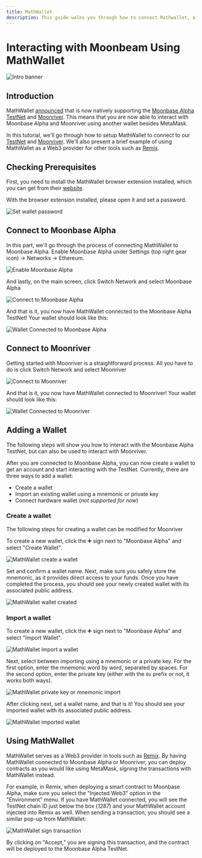 ```yaml
---
title: MathWallet
description: This guide walks you through how to connect Mathwallet, a browser-based wallet that works with Ethereum, to Moonbeam.
---
```


# Interacting with Moonbeam Using MathWallet
 
![Intro banner](/images/mathwallet/mathwallet-banner.png)

## Introduction

MathWallet [announced](https://mathwallet.org/moonbeam-wallet/en/) that is now natively supporting the [Moonbase Alpha TestNet](/networks/moonbase/) and [Moonriver](/networks/moonriver/). This means that you are now able to interact with Moonbase Alpha and Moonriver using another wallet besides MetaMask.

In this tutorial, we'll go through how to setup MathWallet to connect to our [TestNet](#connect-to-moonbase-alpha) and [Moonriver](#connect-to-moonriver). We'll also present a brief example of using MathWallet as a Web3 provider for other tools such as [Remix](/integrations/remix/).

## Checking Prerequisites

First, you need to install the MathWallet browser extension installed, which you can get from their [website](https://mathwallet.org/en-us/).

With the browser extension installed, please open it and set a password.

![Set wallet password](/images/mathwallet/mathwallet-images-1.png)

## Connect to Moonbase Alpha

In this part, we'll go through the process of connecting MathWallet to Moonbase Alpha. Enable Moonbase Alpha under Settings (top right gear icon) -> Networks -> Ethereum.

![Enable Moonbase Alpha](/images/mathwallet/mathwallet-images-2.png)

And lastly, on the main screen, click Switch Network and select Moonbase Alpha

![Connect to Moonbase Alpha](/images/mathwallet/mathwallet-images-3.png)

And that is it, you now have MathWallet connected to the Moonbase Alpha TestNet! Your wallet should look like this:

![Wallet Connected to Moonbase Alpha](/images/mathwallet/mathwallet-images-4.png)

## Connect to Moonriver

Getting started with Moonriver is a straightforward process. All you have to do is click Switch Network and select Moonriver

![Connect to Moonriver](/images/mathwallet/mathwallet-images-5.png)

And that is it, you now have MathWallet connected to Moonriver! Your wallet should look like this:

![Wallet Connected to Moonriver](/images/mathwallet/mathwallet-images-6.png)

## Adding a Wallet

The following steps will show you how to interact with the Moonbase Alpha TestNet, but can also be used to interact with Moonriver.

After you are connected to Moonbase Alpha, you can now create a wallet to get an account and start interacting with the TestNet. Currently, there are three ways to add a wallet:

 - Create a wallet
 - Import an existing wallet using a mnemonic or private key
- Connect hardware wallet (_not supported for now_)

### Create a wallet

The following steps for creating a wallet can be modified for Moonriver

To create a new wallet, click the :heavy_plus_sign: sign next to "Moonbase Alpha" and select "Create Wallet".

![MathWallet create a wallet](/images/mathwallet/mathwallet-images-7.png)

Set and confirm a wallet name. Next, make sure you safely store the mnemonic, as it provides direct access to your funds. Once you have completed the process, you should see your newly created wallet with its associated public address.

![MathWallet wallet created](/images/mathwallet/mathwallet-images-8.png)

### Import a wallet

To create a new wallet, click the :heavy_plus_sign: sign next to "Moonbase Alpha" and select "Import Wallet".

![MathWallet import a wallet](/images/mathwallet/mathwallet-images-9.png)

Next, select between importing using a mnemonic or a private key. For the first option, enter the mnemonic word by word, separated by spaces. For the second option, enter the private key (either with the `0x` prefix or not, it works both ways).

![MathWallet private key or mnemonic import](/images/mathwallet/mathwallet-images-10.png)

After clicking next, set a wallet name, and that is it! You should see your imported wallet with its associated public address.

![MathWallet imported wallet](/images/mathwallet/mathwallet-images-11.png)

## Using MathWallet

MathWallet serves as a Web3 provider in tools such as [Remix](/integrations/remix/). By having MathWallet connected to Moonbase Alpha or Moonriver, you can deploy contracts as you would like using MetaMask, signing the transactions with MathWallet instead.

For example, in Remix, when deploying a smart contract to Moonbase Alpha, make sure you select the "Injected Web3" option in the "Environment" menu. If you have MathWallet connected, you will see the TestNet chain ID just below the box (_1287_) and your MathWallet account injected into Remix as well. When sending a transaction, you should see a similar pop-up from MathWallet:

![MathWallet sign transaction](/images/mathwallet/mathwallet-images-12.png)

By clicking on "Accept," you are signing this transaction, and the contract will be deployed to the Moonbase Alpha TestNet.

